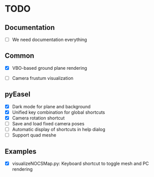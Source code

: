 # TODO
## Documentation
- [ ] We need documentation everything

## Common
- [x] VBO-based ground plane rendering
- [ ] Camera frustum visualization


## pyEasel
- [x] Dark mode for plane and background
- [x] Unified key combination for global shortcuts
- [x] Camera rotation shortcut
- [ ] Save and load fixed camera poses
- [ ] Automatic display of shortcuts in help dialog
- [ ] Support quad meshe

## Examples
- [x] visualizeNOCSMap.py: Keyboard shortcut to toggle mesh and PC rendering
